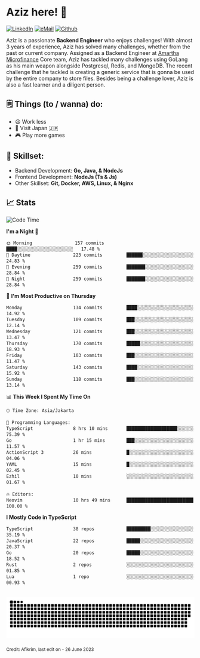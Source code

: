 # Aziz here! 👋

[![LinkedIn](https://img.shields.io/static/v1?message=afikrim&logo=linkedin&label=&color=0077B5&logoColor=white&labelColor=&style=for-the-badge)](https://www.linkedin.com/in/afikrim)
[![eMail](https://img.shields.io/static/v1?message=afikrim10@gmail.com&logo=gmail&label=&color=D14836&logoColor=white&labelColor=&style=for-the-badge)](mailto:afikrim10@gmail.com)
[![Github](https://komarev.com/ghpvc/?username=afikrim&label=Visitors&style=for-the-badge)](https://www.github.com/afikrim)

<!--Introduction-->
Aziz is a passionate **Backend Engineer** who enjoys challenges! With almost 3 years of experience, Aziz has solved many challenges, whether from the past or current company. Assigned as a Backend Engineer at [Amartha Microfinance](https://amartha.com) Core team, Aziz has tackled many challenges using GoLang as his main weapon alongside Postgresql, Redis, and MongoDB. The recent challenge that he tackled is creating a generic service that is gonna be used by the entire company to store files. Besides being a challenge lover, Aziz is also a fast learner and a diligent person.

<!--Things TODO-->
## 🗒️ Things (to / wanna) do:

- 😆 Work less
- 🚀 Visit Japan 🇯🇵
- 🎮 Play more games

<!--Skillset-->
## 🏅 Skillset:

- Backend Development: **Go, Java, & NodeJs**
- Frontend Development: **NodeJs (Ts & Js)**
- Other Skillset: **Git, Docker, AWS, Linux, & Nginx**

## 📈 Stats  

<!--START_SECTION:waka-->
![Code Time](http://img.shields.io/badge/Code%20Time-1%2C210%20hrs%2031%20mins-blue)

**I'm a Night 🦉** 

```text
🌞 Morning                157 commits         ████░░░░░░░░░░░░░░░░░░░░░   17.48 % 
🌆 Daytime                223 commits         ██████░░░░░░░░░░░░░░░░░░░   24.83 % 
🌃 Evening                259 commits         ███████░░░░░░░░░░░░░░░░░░   28.84 % 
🌙 Night                  259 commits         ███████░░░░░░░░░░░░░░░░░░   28.84 % 
```
📅 **I'm Most Productive on Thursday** 

```text
Monday                   134 commits         ████░░░░░░░░░░░░░░░░░░░░░   14.92 % 
Tuesday                  109 commits         ███░░░░░░░░░░░░░░░░░░░░░░   12.14 % 
Wednesday                121 commits         ███░░░░░░░░░░░░░░░░░░░░░░   13.47 % 
Thursday                 170 commits         █████░░░░░░░░░░░░░░░░░░░░   18.93 % 
Friday                   103 commits         ███░░░░░░░░░░░░░░░░░░░░░░   11.47 % 
Saturday                 143 commits         ████░░░░░░░░░░░░░░░░░░░░░   15.92 % 
Sunday                   118 commits         ███░░░░░░░░░░░░░░░░░░░░░░   13.14 % 
```


📊 **This Week I Spent My Time On** 

```text
🕑︎ Time Zone: Asia/Jakarta

💬 Programming Languages: 
TypeScript               8 hrs 10 mins       ███████████████████░░░░░░   75.39 % 
Go                       1 hr 15 mins        ███░░░░░░░░░░░░░░░░░░░░░░   11.57 % 
ActionScript 3           26 mins             █░░░░░░░░░░░░░░░░░░░░░░░░   04.06 % 
YAML                     15 mins             █░░░░░░░░░░░░░░░░░░░░░░░░   02.45 % 
Ezhil                    10 mins             ░░░░░░░░░░░░░░░░░░░░░░░░░   01.67 % 

🔥 Editors: 
Neovim                   10 hrs 49 mins      █████████████████████████   100.00 % 
```

**I Mostly Code in TypeScript** 

```text
TypeScript               38 repos            █████████░░░░░░░░░░░░░░░░   35.19 % 
JavaScript               22 repos            █████░░░░░░░░░░░░░░░░░░░░   20.37 % 
Go                       20 repos            █████░░░░░░░░░░░░░░░░░░░░   18.52 % 
Rust                     2 repos             ░░░░░░░░░░░░░░░░░░░░░░░░░   01.85 % 
Lua                      1 repo              ░░░░░░░░░░░░░░░░░░░░░░░░░   00.93 % 
```




<!--END_SECTION:waka-->


<br clear="both">

<div align="center">
  <img src="https://raw.githubusercontent.com/afikrim/afikrim/output/snake.svg" alt="Snake animation" />
</div>


<sub>Credit: Afikrim, last edit on - 26 June 2023</sub>
